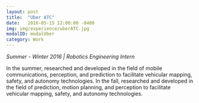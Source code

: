 ```yaml
---
layout: post
title:  "Uber ATC"
date:   2016-05-15 12:00:00 -0400
img: img/experience/uberATC.jpg
modalID: modalUber
category: Work
---
```

_Summer - Winter 2016 | Robotics Engineering Intern_

In the summer, researched and developed in the field of mobile communications, perception, and prediction to facilitate vehicular mapping, safety, and autonomy technologies. In the fall, researched and developed in the field of prediction, motion planning, and perception to facilitate vehicular mapping, safety, and autonomy technologies.